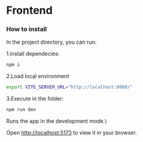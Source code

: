 # Frontend

### How to install

In the project directory, you can run:

1.install dependecies:
```bash
npm i
```
2.Load local environment

```bash 
export VITE_SERVER_URL="http://localhost:8000/"
```

3.Execute in the folder: 
```bash
npm run dev
```

  

Runs the app in the development mode.\

Open [http://localhost:5173](http://localhost:5173) to view it in your browser.
